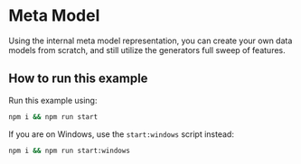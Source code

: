 # Meta Model

Using the internal meta model representation, you can create your own data models from scratch, and still utilize the generators full sweep of features.

## How to run this example

Run this example using:

```sh
npm i && npm run start
```

If you are on Windows, use the `start:windows` script instead:

```sh
npm i && npm run start:windows
```
